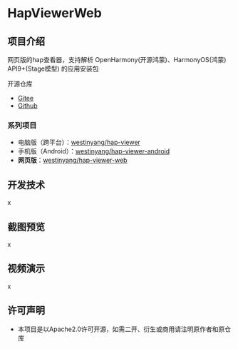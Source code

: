 # HapViewerWeb

## 项目介绍

网页版的hap查看器，支持解析 OpenHarmony(开源鸿蒙)、HarmonyOS(鸿蒙) API9+(Stage模型) 的应用安装包

开源仓库

- [Gitee](https://gitee.com/westinyang/hap-viewer-web)
- [Github](https://github.com/westinyang/hap-viewer-web)

### 系列项目

- 电脑版（跨平台）：[westinyang/hap-viewer](https://gitee.com/westinyang/hap-viewer)
- 手机版（Android）：[westinyang/hap-viewer-android](https://gitee.com/westinyang/hap-viewer-android)
- **网页版**：[westinyang/hap-viewer-web](https://gitee.com/westinyang/hap-viewer-web)

## 开发技术

x

## 截图预览

x

## 视频演示

x

## 许可声明

- 本项目是以Apache2.0许可开源，如需二开、衍生或商用请注明原作者和原仓库